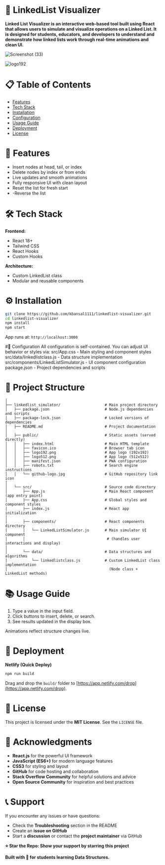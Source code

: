 # 🔗 LinkedList Visualizer

**Linked List Visualizer is an interactive web-based tool built using React that allows users to simulate and visualize operations on a Linked List. It is designed for students, educators, and developers to understand and demonstrate how linked lists work through real-time animations and clean UI.**

![Screenshot (33)](https://github.com/user-attachments/assets/952b8036-60f7-463b-a9ab-c3883db456cc)

![logo192](https://github.com/user-attachments/assets/90aa3610-2112-4de7-b1da-b406e8d4c7b3)

# 📋 Table of Contents

- [Features](#features)
- [Tech Stack](#tech-stack)
- [Installation](#installation)
- [Configuration](#configuration)
- [Usage Guide](#usage-guide)
- [Deployment](#deployment)
- [License](#license)

# 🚀 Features

- Insert nodes at head, tail, or index
- Delete nodes by index or from ends
- Live updates and smooth animations
- Fully responsive UI with clean layout
- Reset the list for fresh start
- -Reverse the list

# 🛠 Tech Stack

**Frontend:**  
- React 18+  
- Tailwind CSS  
- React Hooks  
- Custom Hooks 

**Architecture:**  
- Custom LinkedList class  
- Modular and reusable components  

# ⚙ Installation

```bash
git clone https://github.com/kbansal1111/linkedlist-visualizer.git
cd linkedlist-visualizer
npm install
npm start
```

App runs at: `http://localhost:3000`

#🔧 Configuration
All configuration is self-contained. You can adjust UI behavior or styles via:
src/App.css - Main styling and component styles
src/data/linkedlistclass.js - Data structure implementation
src/components/LinkedListSimulator.js - UI component configuration
package.json - Project dependencies and scripts

# 📁 Project Structure

```LinkedList Simulator/
│
├── linkedlist_simulator/                    # Main project directory
│   ├── package.json                         # Node.js dependencies and scripts
│   ├── package-lock.json                    # Locked versions of dependencies
│   ├── README.md                            # Project documentation
│
│   ├── public/                              # Static assets (served directly)
│   │   ├── index.html                       # Main HTML template
│   │   ├── favicon.ico                      # Browser tab icon
│   │   ├── logo192.png                      # App logo (192x192)
│   │   ├── logo512.png                      # App logo (512x512)
│   │   ├── manifest.json                    # PWA configuration
│   │   ├── robots.txt                       # Search engine instructions
│   │   └── github-logo.jpg                  # GitHub repository link icon
│
│   └── src/                                 # Source code directory
│       ├── App.js                           # Main React component (app entry point)
│       ├── App.css                          # Global styles and component styles
│       ├── index.js                         # React app initialization
│
│       ├── components/                      # React components directory
│       │   └── LinkedListSimulator.js       # Main simulator UI component
│       │                                     # (handles user interactions and display)
│
│       └── data/                            # Data structures and algorithms
│           └── linkedlistclass.js           # Custom LinkedList class implementation
│                                              (Node class + LinkedList methods)
```

# 📚 Usage Guide

1. Type a value in the input field.
2. Click buttons to insert, delete, or search.
3. See results updated in the display box.

Animations reflect structure changes live.

# 🚀 Deployment

**Netlify (Quick Deploy)**
```bash
npm run build
```
Drag and drop the `build/` folder to [https://app.netlify.com/drop](https://app.netlify.com/drop).

# 📄 License

This project is licensed under the **MIT License**. See the `LICENSE` file.

# 🙏 Acknowledgments

- **React.js** for the powerful UI framework  
- **JavaScript (ES6+)** for modern language features  
- **CSS3** for styling and layout  
- **GitHub** for code hosting and collaboration  
- **Stack Overflow Community** for helpful solutions and advice  
- **Open Source Community** for inspiration and best practices  

# 📞 Support

If you encounter any issues or have questions:

- Check the **Troubleshooting** section in the README  
- Create an **issue on GitHub**  
- Start a **discussion** or contact the **project maintainer** via GitHub
  

**⭐ Star the Repo: Show your support by starring this project**

**Built with 💙 for students learning Data Structures.**
